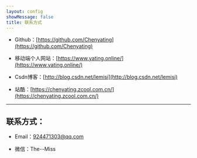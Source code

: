 ```yaml
---
layout: config
showMessage: false
title: 联系方式
---
```


- Github：[https://github.com/Chenyating](https://github.com/Chenyating)

- 移动端个人网站：[https://www.yating.online/](https://www.yating.online/)

- Csdn博客：[http://blog.csdn.net/lemisi](http://blog.csdn.net/lemisi)

- 站酷：[https://chenyating.zcool.com.cn/](https://chenyating.zcool.com.cn/)


---

## 联系方式：

- Email：924471303@qq.com

- 微信：The--Miss